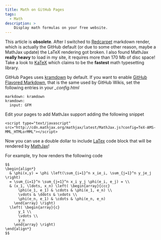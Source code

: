 ```yaml
---
title: Math on GitHub Pages
tags:
  - Math
description: >
    Display math formulas on your free website.
---
```


<div class="alert alert-danger">This article is <strong>obsolete</strong>.
After I switched to <a href="https://github.com/vmg/redcarpet">Redcarpet</a> markdown render, which is actually the GitHub default (or due to some other reason, maybe a MathJax update) the LaTeX rendering got broken.
I also found MathJax <strong>really heavy</strong> to load in my site, it requires more than 170 Mb of disc space!
</div>

<div class="alert alert-info">Take a look to <a href="https://khan.github.io/KaTeX/">KaTeX</a> which claims to be the <strong>fastest</strong> math typesetting library.</div>

GitHub Pages uses [kramdown](http://kramdown.gettalong.org/) by default.
If you want to enable [GitHub Flavored Markdown][3], that is the same used by GitHub Wikis, set the following entries in your *_config.html*

```
markdown: kramdown
kramdown:
  input: GFM
```

Edit your pages to add MathJax support adding the following snippet

```
<script type="text/javascript" src="http://cdn.mathjax.org/mathjax/latest/MathJax.js?config=TeX-AMS-MML_HTMLorMML"></script>
```

Now you can use a double dollar to include [LaTex][1] code block that will be rendered by [MathJax][2]!

For example, try how renders the following code

```
$$
\begin{align*}
  & \phi(x,y) = \phi \left(\sum_{i=1}^n x_ie_i, \sum_{j=1}^n y_je_j \right)
  = \sum_{i=1}^n \sum_{j=1}^n x_i y_j \phi(e_i, e_j) = \\
  & (x_1, \ldots, x_n) \left( \begin{array}{ccc}
      \phi(e_1, e_1) & \cdots & \phi(e_1, e_n) \\
      \vdots & \ddots & \vdots \\
      \phi(e_n, e_1) & \cdots & \phi(e_n, e_n)
    \end{array} \right)
  \left( \begin{array}{c}
      y_1 \\
      \vdots \\
      y_n
    \end{array} \right)
\end{align*}
$$
```

  [1]: http://www.latex-project.org/ "LaTeX"
  [2]: http://www.mathjax.org/ "MathJax"
  [3]: https://help.github.com/articles/github-flavored-markdown "GitHub Flavored Markdown"

